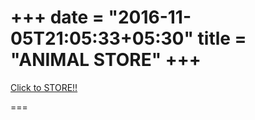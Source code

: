 +++
date = "2016-11-05T21:05:33+05:30"
title = "ANIMAL STORE"
+++
===

[Click to STORE!!](https://shop.heribertorangel.com/b/8qyx)

===